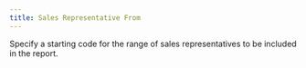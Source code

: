 ```yaml
---
title: Sales Representative From
---
```



Specify a starting code for the range of sales representatives to be  included in the report.
